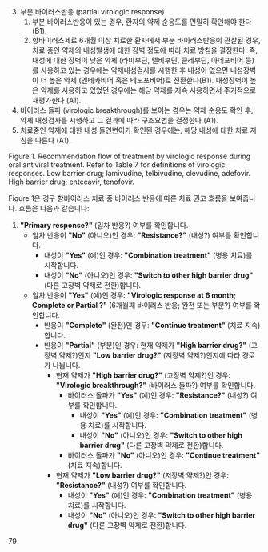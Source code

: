 3. 부분 바이러스반응 (partial virologic response)
    1) 부분 바이러스반응이 있는 경우, 환자의 약제 순응도를 면밀히 확인해야 한다 (B1).
    2) 항바이러스제로 6개월 이상 치료한 환자에서 부분 바이러스반응이 관찰된 경우, 치료 중인 약제의 내성발생에 대한 장벽 정도에 따라 치료 방침을 결정한다. 즉, 내성에 대한 장벽이 낮은 약제 (라미부딘, 텔비부딘, 클레부딘, 아데포비어 등)를 사용하고 있는 경우에는 약제내성검사를 시행한 후 내성이 없으면 내성장벽이 더 높은 약제 (엔테카비어 혹은 테노포비어)로 전환한다(B1). 내성장벽이 높은 약제를 사용하고 있었던 경우에는 해당 약제를 지속 사용하면서 주기적으로 재평가한다 (A1).
4. 바이러스 돌파 (virologic breakthrough)를 보이는 경우는 약제 순응도 확인 후, 약제 내성검사를 시행하고 그 결과에 따라 구조요법을 결정한다 (A1).
5. 치료중인 약제에 대한 내성 돌연변이가 확인된 경우에는, 해당 내성에 대한 치료 지침을 따른다 (A1).

Figure 1. Recommendation flow of treatment by virologic response during oral antiviral treatment. Refer to Table 7 for definitions of virologic responses. Low barrier drug; lamivudine, telbivudine, clevudine, adefovir. High barrier drug; entecavir, tenofovir.

Figure 1은 경구 항바이러스 치료 중 바이러스 반응에 따른 치료 권고 흐름을 보여줍니다. 흐름은 다음과 같습니다:
1.  **"Primary response?"** (일차 반응?) 여부를 확인합니다.
    *   일차 반응이 **"No"** (아니오)인 경우: **"Resistance?"** (내성?) 여부를 확인합니다.
        *   내성이 **"Yes"** (예)인 경우: **"Combination treatment"** (병용 치료)를 시작합니다.
        *   내성이 **"No"** (아니오)인 경우: **"Switch to other high barrier drug"** (다른 고장벽 약제로 전환)합니다.
    *   일차 반응이 **"Yes"** (예)인 경우: **"Virologic response at 6 month; Complete or Partial ?"** (6개월째 바이러스 반응; 완전 또는 부분?) 여부를 확인합니다.
        *   반응이 **"Complete"** (완전)인 경우: **"Continue treatment"** (치료 지속)합니다.
        *   반응이 **"Partial"** (부분)인 경우: 현재 약제가 **"High barrier drug?"** (고장벽 약제?)인지 **"Low barrier drug?"** (저장벽 약제?)인지에 따라 경로가 나뉩니다.
            *   현재 약제가 **"High barrier drug?"** (고장벽 약제?)인 경우: **"Virologic breakthrough?"** (바이러스 돌파?) 여부를 확인합니다.
                *   바이러스 돌파가 **"Yes"** (예)인 경우: **"Resistance?"** (내성?) 여부를 확인합니다.
                    *   내성이 **"Yes"** (예)인 경우: **"Combination treatment"** (병용 치료)를 시작합니다.
                    *   내성이 **"No"** (아니오)인 경우: **"Switch to other high barrier drug"** (다른 고장벽 약제로 전환)합니다.
                *   바이러스 돌파가 **"No"** (아니오)인 경우: **"Continue treatment"** (치료 지속)합니다.
            *   현재 약제가 **"Low barrier drug?"** (저장벽 약제?)인 경우: **"Resistance?"** (내성?) 여부를 확인합니다.
                *   내성이 **"Yes"** (예)인 경우: **"Combination treatment"** (병용 치료)를 시작합니다.
                *   내성이 **"No"** (아니오)인 경우: **"Switch to other high barrier drug"** (다른 고장벽 약제로 전환)합니다.

<PAGE>79